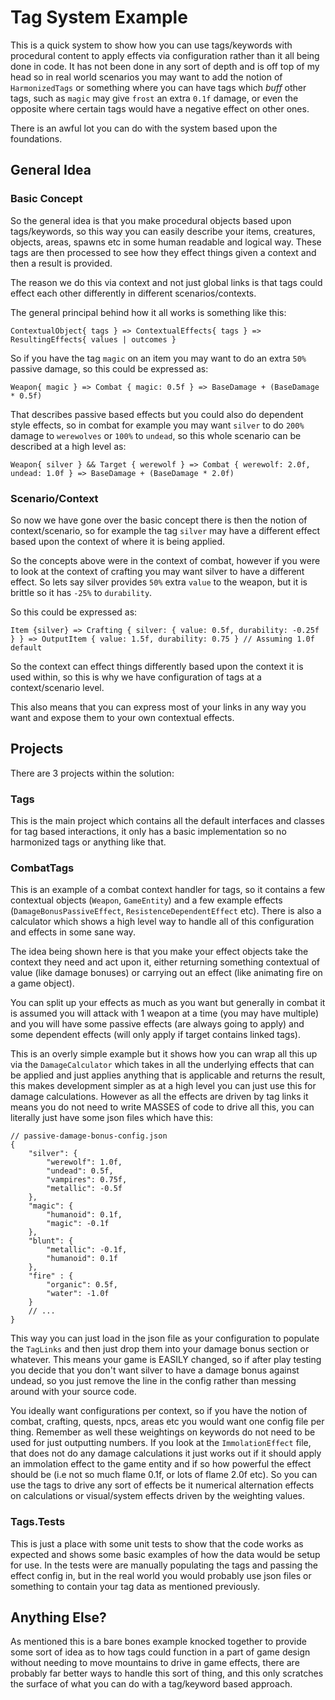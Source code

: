 # Tag System Example

This is a quick system to show how you can use tags/keywords with procedural content to apply effects via configuration rather than it all being done in code. It has not been done in any sort of depth and is off top of my head so in real world scenarios you may want to add the notion of `HarmonizedTags` or something where you can have tags which *buff* other tags, such as `magic` may give `frost` an extra `0.1f` damage, or even the opposite where certain tags would have a negative effect on other ones.

There is an awful lot you can do with the system based upon the foundations.

## General Idea

### Basic Concept

So the general idea is that you make procedural objects based upon tags/keywords, so this way you can easily describe your items, creatures, objects, areas, spawns etc in some human readable and logical way. These tags are then processed to see how they effect things given a context and then a result is provided.

The reason we do this via context and not just global links is that tags could effect each other differently in different scenarios/contexts.

The general principal behind how it all works is something like this:

`ContextualObject{ tags } => ContextualEffects{ tags } => ResultingEffects{ values | outcomes }`

So if you have the tag `magic` on an item you may want to do an extra `50%` passive damage, so this could be expressed as:

`Weapon{ magic } => Combat { magic: 0.5f } => BaseDamage + (BaseDamage * 0.5f)`

That describes passive based effects but you could also do dependent style effects, so in combat for example you may want `silver` to do `200%` damage to `werewolves` or `100%` to `undead`, so this whole scenario can be described at a high level as:

`Weapon{ silver } && Target { werewolf } => Combat { werewolf: 2.0f, undead: 1.0f } => BaseDamage + (BaseDamage * 2.0f)`

### Scenario/Context

So now we have gone over the basic concept there is then the notion of context/scenario, so for example the tag `silver` may have a different effect based upon the context of where it is being applied.

So the concepts above were in the context of combat, however if you were to look at the context of crafting you may want silver to have a different effect. So lets say silver provides `50%` extra `value` to the weapon, but it is brittle so it has `-25%` to `durability`.

So this could be expressed as:

`Item {silver} => Crafting { silver: { value: 0.5f, durability: -0.25f } } => OutputItem { value: 1.5f, durability: 0.75 } // Assuming 1.0f default`

So the context can effect things differently based upon the context it is used within, so this is why we have configuration of tags at a context/scenario level.

This also means that you can express most of your links in any way you want and expose them to your own contextual effects.

## Projects

There are 3 projects within the solution:

### Tags

This is the main project which contains all the default interfaces and classes for tag based interactions, it only has a basic implementation so no harmonized tags or anything like that.

### CombatTags

This is an example of a combat context handler for tags, so it contains a few contextual objects (`Weapon`, `GameEntity`) and a few example effects (`DamageBonusPassiveEffect`, `ResistenceDependentEffect` etc). There is also a calculator which shows a high level way to handle all of this configuration and effects in some sane way.

The idea being shown here is that you make your effect objects take the context they need and act upon it, either returning something contextual of value (like damage bonuses) or carrying out an effect (like animating fire on a game object).

You can split up your effects as much as you want but generally in combat it is assumed you will attack with 1 weapon at a time (you may have multiple) and you will have some passive effects (are always going to apply) and some dependent effects (will only apply if target contains linked tags).

This is an overly simple example but it shows how you can wrap all this up via the `DamageCalculator` which takes in all the underlying effects that can be applied and just applies anything that is applicable and returns the result, this makes development simpler as at a high level you can just use this for damage calculations. However as all the effects are driven by tag links it means you do not need to write MASSES of code to drive all this, you can literally just have some json files which have this:

```
// passive-damage-bonus-config.json
{
    "silver": {
        "werewolf": 1.0f,
        "undead": 0.5f,
        "vampires": 0.75f,
        "metallic": -0.5f
    },
    "magic": {
        "humanoid": 0.1f,
        "magic": -0.1f
    },
    "blunt": {
        "metallic": -0.1f,
        "humanoid": 0.1f
    },
    "fire" : {
        "organic": 0.5f,
        "water": -1.0f
    }
    // ...
}
```

This way you can just load in the json file as your configuration to populate the `TagLinks` and then just drop them into your damage bonus section or whatever. This means your game is EASILY changed, so if after play testing you decide that you don't want silver to have a damage bonus against undead, so you just remove the line in the config rather than messing around with your source code. 
 
You ideally want configurations per context, so if you have the notion of combat, crafting, quests, npcs, areas etc you would want one config file per thing. Remember as well these weightings on keywords do not need to be used for just outputting numbers. If you look at the `ImmolationEffect` file, that does not do any damage calculations it just works out if it should apply an immolation effect to the game entity and if so how powerful the effect should be (i.e not so much flame 0.1f, or lots of flame 2.0f etc). So you can use the tags to drive any sort of effects be it numerical alternation effects on calculations or visual/system effects driven by the weighting values.

### Tags.Tests

This is just a place with some unit tests to show that the code works as expected and shows some basic examples of how the data would be setup for use. In the tests were are manually populating the tags and passing the effect config in, but in the real world you would probably use json files or something to contain your tag data as mentioned previously.

## Anything Else?

As mentioned this is a bare bones example knocked together to provide some sort of idea as to how tags could function in a part of game design without needing to move mountains to drive in game effects, there are probably far better ways to handle this sort of thing, and this only scratches the surface of what you can do with a tag/keyword based approach.